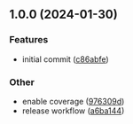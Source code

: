 ## 1.0.0 (2024-01-30)


### Features

* initial commit ([c86abfe](https://github.com/iwpnd/rip-ts/commit/c86abfeb8772c3774116c29350ed7ff2d466adb5))


### Other

* enable coverage ([976309d](https://github.com/iwpnd/rip-ts/commit/976309dd84197729b7e7ea7f8593f7ef1a676ed3))
* release workflow ([a6ba144](https://github.com/iwpnd/rip-ts/commit/a6ba144c68711e8cda7469fb866d071bcc68e22d))
